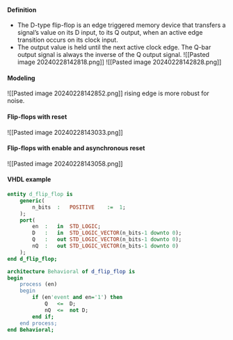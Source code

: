 #### Definition
* The D-type flip-flop is an edge triggered memory device that transfers a signal’s value on its D input, to its Q output, when an active edge transition occurs on its clock input.
* The output value is held until the next active clock edge. The Q-bar output signal is always the inverse of the Q output signal.
![[Pasted image 20240228142818.png]]
![[Pasted image 20240228142828.png]]

#### Modeling
![[Pasted image 20240228142852.png]]
rising edge is more robust for noise.

#### Flip-flops with reset
![[Pasted image 20240228143033.png]]

#### Flip-flops with enable and asynchronous reset
![[Pasted image 20240228143058.png]]


#### VHDL example
```vhdl
entity d_flip_flop is
    generic(
        n_bits  :   POSITIVE    :=  1;
    );
    port(
        en  :   in  STD_LOGIC;
        D   :   in  STD_LOGIC_VECTOR(n_bits-1 downto 0);
        Q   :   out STD_LOGIC_VECTOR(n_bits-1 downto 0);
        nQ  :   out STD_LOGIC_VECTOR(n_bits-1 downto 0)
    );
end d_flip_flop;

architecture Behavioral of d_flip_flop is
begin
    process (en)
    begin
        if (en'event and en='1') then
            Q   <=  D;
            nQ  <=  not D;
        end if;
    end process;
end Behavioral;
```